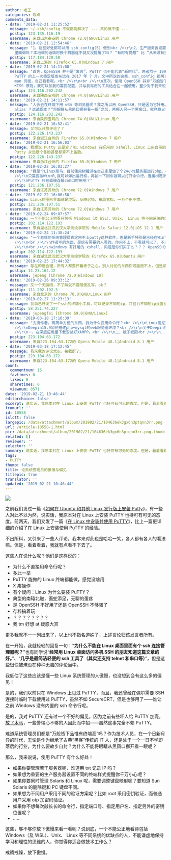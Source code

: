 ```yaml
---
author: 老王
categories: 观点
comments_data:
- date: '2019-02-21 11:25:52'
  message: ~/.ssh/config 不就都能解决了 ... 真的搞不懂 ...
  postip: 123.135.116.19
  username: 来自山东泰安的 Chrome 72.0|GNU/Linux 用户
- date: '2019-02-21 12:54:46'
  message: "1、这些好处都可以用 ssh_config(5) 做到<br />\r\n2、生产服务器设置终端样式不应该在生产服务器的 profile(5)
    里面调吗？本地调的话临时换个机器连不就又没提醒了吗？ “有时有提醒” 比 “从来没有提醒” 更危险，参考自动驾驶和为什么不要 alias rm='rm -i'"
  postip: 117.184.120.50
  username: 来自上海的 Firefox 65.0|Windows 7 用户
- date: '2019-02-21 14:11:00'
  message: "首先，OpenSSH 并不是“古典”，PuTTY 也不能代表“新时代”，两者均于 1999 年发行初版，OpenSSH 至今仍在活跃的开发中，而
    PuTTY 的上一次稳定版发布远在 2017 年 7 月。文中所说的这些，ssh_config 都可以做到，作为已经开发了 20 年的老牌软件，自然都有这些功能，为什么不打开
    man 页面，自己看看呢。<br />\r\n<br />\r\n其次，使用 OpenSSH 并非“万般皆下品惟有终端高”，而是因为 OpenSSH 符合
    KISS 原则，我可以按我的需要配置，并与我常用的工具结合在一起使用，至少对于我来说，命令行选项比图形界面的一大堆选项框更加清晰明了。相反，又有多少"
  postip: 124.116.202.242
  username: 来自陕西宝鸡的 Chrome 74.0|GNU/Linux 用户
- date: '2019-02-21 14:11:57'
  message: "人会去在终端下用 w3m 等浏览器呢？我之所以用 OpenSSH，只是因为它好用。<br />\r\n<br />\r\n最后，为什么总有人认为用终端就要“每次敲长长的命令行”？为什么不试试执行历史命令？试试
    alias ？试试脚本？“将眼睛从黑窗口挪开看一眼”之后，再挪入另一个黑窗口，究竟意义何在？说到底，一个不能公正地看待终端与图形界面的优缺点的人，不能谦虚地保持学习和理性的思维的人，你觉得你适合做编辑工作么？"
  postip: 124.116.202.242
  username: 来自陕西宝鸡的 Chrome 74.0|GNU/Linux 用户
- date: '2019-02-21 16:52:41'
  message: 又可以开放评论了？
  postip: 122.226.143.237
  username: 来自浙江台州的 Firefox 65.0|Windows 7 用户
- date: '2019-02-21 16:56:03'
  message: 我想说 Putty 还是算了吧，windows 有好用的 xshell，Linux 上用自带的 Terminal 就行。还有如果是 ssh 完全可以使用秘钥的方式进行远程访问。但是有总比没有好，所以
    Putty 永远是个备胎甚至都算不上备胎。
  postip: 122.226.143.237
  username: 来自浙江台州的 Firefox 65.0|Windows 7 用户
- date: '2019-02-22 16:03:27'
  message: "我是个Linux菜鸟，目前使用树莓派在自己家里做了个24小时服务器运行php。<br />\r\n日常使用Windows7系统，装了个openssh在命令行用ssh<br
    />\r\n只需要按Win+R,就可以弹出运行框，再按一下回车就可以打开命令行，连接树莓派，实在是想不到PuTTY 有什么优势。<br />\r\n<br
    />\r\nPuTTY 只在直接连接com口时用吧？"
  postip: 121.236.107.51
  username: 来自江苏苏州的 Chrome 72.0|Windows 7 用户
- date: '2019-02-22 16:06:50'
  message: Linux的图形界面就是垃圾，反映迟钝、布局宽松，一万个用不惯。
  postip: 121.236.107.51
  username: 来自江苏苏州的 Chrome 72.0|Windows 7 用户
- date: '2019-02-24 09:07:57'
  message: 一个不能公正地看待包括 Windows（及 WSL）、Unix、 Linux 等不同系统的优缺点的人，不能谦虚地保持学习和理性的思维的人，我看评论区大多是这样的人。
  postip: 202.114.122.193
  username: 来自湖北武汉武汉大学测绘学院的 Mobile Safari 12.0|iOS 12.1 用户
- date: '2019-02-24 11:38:24'
  message: "一个老练的系统管理员肯定用不上putty这种软件，但是新手特别是已经在Win下熟练使用putty的Linux新手就不一样了。看到有这样的软件还是很有用的。最起码，是一个过渡的工具，需不需要深入学习ssh设置，那是以后的事情。人家就喜欢用，怎么了？？？<br
    />\r\n<br />\r\n作者写的东西，是给有需要的人看的。你用不上，不看就可以了，不点这个链接就可以了，有什么好喷的。<br />\r\n<br />\r\n你用不上的东西，并不代表没有存在的意义。认识不到这一点，不是技术水平的原因，而是心智水平的问题。<br
    />\r\n<br />\r\nwindows 有好用的 xshell，问题是你们买了么？？？ OpenSSH的好处也只有熟练之后"
  postip: 202.114.122.193
  username: 来自湖北武汉武汉大学测绘学院的 Firefox 65.0|Ubuntu 用户
- date: '2019-02-25 17:44:32'
  message: 存在即是合理，所有人都要怀着赤子之心，别人讨论的东西你可能用不上，但是请您不要去抨击，除非本身的错误。我们不缺乏键盘侠，我们缺乏的是拥有赤子之心的人
  postip: 14.23.162.12
  username: jepeng [Chrome 72.0|Windows 10]
- date: '2019-02-26 09:33:12'
  message: 又一个无脑喷，不了解就不要随便乱写，ok？
  postip: 111.202.192.5
  username: 来自北京的 Chrome 70.0|GNU/Linux 用户
- date: '2019-02-27 11:23:13'
  message: 我自己开发了一个ssh的终端小工具，可以记录不同的ip，并且为不同的ip设置别名，可以通过别名快速登陆，简单实用，欢迎试用 ：https://github.com/jupengfei-github/Quich-SSH
  postip: 58.251.74.227
  username: jupengfei [Chrome 69.0|GNU/Linux]
- date: '2019-03-18 17:10:39'
  message: "支持作者，有简单方便的东西，我为什么要用命令行？<br />\r\nLinux丽尼克斯系统上有些软件就是少，比如php环境。<br />\r\n我是一个玩了10多年Linux的新手。最近再折腾深度系统的php环境，可怜的我折腾了大半年也没搞舒坦。以下是我的折腾经过。<br
    />\r\nDeepin15.9如何搭建php+mysql的web服务器环境？<br />\r\n关于Deepin应用商店里的XAMPP的折腾。应用商店里的宝塔永远是莫名其妙的失败，宝塔安装不了，我记得还有个wdCP控制面板，按照官网的命令也是失败，所以只好把希望寄托在XAMPP上了。<br
    />\r\n一，在深度应用里下载安装好XAMPP。<br />\r\n二，赋于权限<br />\r\n... ...<br />\r\n由于太长，已经在论坛"
  postip: 223.104.63.172
  username: 来自223.104.63.172的 Opera Mobile 48.1|Android 8.1 用户
- date: '2019-03-18 17:12:45'
  message: 看来我的评论太长，被截断了。
  postip: 223.104.63.172
  username: 来自223.104.63.172的 Opera Mobile 48.1|Android 8.1 用户
count:
  commentnum: 15
  favtimes: 0
  likes: 0
  sharetimes: 0
  viewnum: 8571
date: '2019-02-21 10:46:44'
editorchoice: false
excerpt: 说实话，我原本对在 Linux 上安装 PuTTY 也持可有可无的态度。但是，看着看着，我就有点看不下去了。
fromurl: ''
id: 10558
islctt: false
largepic: /data/attachment/album/201902/21/104636ek3gx6n3ptqnn3rr.png
url: /article-10558-1.html
pic: /data/attachment/album/201902/21/104636ek3gx6n3ptqnn3rr.png.thumb.jpg
related: []
reviewer: ''
selector: ''
summary: 说实话，我原本对在 Linux 上安装 PuTTY 也持可有可无的态度。但是，看着看着，我就有点看不下去了。
tags:
- PuTTY
thumb: false
title: 论系统管理员的傲慢与偏见
titlepic: true
translator: ''
updated: '2019-02-21 10:46:44'
---
```


![](/data/attachment/album/201902/21/104636ek3gx6n3ptqnn3rr.png)


之前我们发过一篇《[如何在 Ubuntu 和其他 Linux 发行版上安装 Putty](/article-10373-1.html)》，有一些人对此不以为然，说实话，我原本对在 Linux 上安装 PuTTY 也持可有可无的态度。前两天，我们又发了一篇《[在 Linux 中安装并使用 PuTTY](/article-10552-1.html)》，比上一篇更详细的介绍了在 Linux 上安装使用 PuTTY 的经验。


不出所料，又引来了一些人评论，我本来对此也是哈哈一笑，各人都有各人的看法嘛。但是，看着看着，我就有点看不下去了。


这些人在说什么呢？他们是这样说的：


* 为什么不直接用命令行呢？
* 多此一举
* PuTTY 能做的 Linux 终端都能做，感觉没啥用
* X 疼操作
* 有个疑问：Linux 为什么要装 PuTTY？
* 典型的南辕北辙，画蛇添足，无聊的蛋疼
* 是 OpenSSH 不好用了还是 OpenSSH 不够骚了
* 存粹搞着玩
* ？？？？？？？？
* 我 tm 好想 at 疑惑大赏


更多我就不一一列出来了，以上也不指名道姓了，上述言论归该发言者所有。


在一开始，我就轻轻的回复一句：“**为什么不能在 Linux 桌面里面有个 ssh 连接管理器呢？**”也有同学说“**经常用 Linux 桌面访问多机 SSH 的朋友知道这篇文章的好。**”、“**几乎是最简洁轻便的 ssh 工具了（其实还支持 telnet 和串口等）**”，但是这些很快被淹没在种种无脑的评论当中。


我低估了这些应该是懂一些 Linux 系统管理的人傲慢，也没想到会有这么多的偏见！


是的，我们以前只在 Windows 上见过 PuTTY，而且，我还曾经在偶尔需要 SSH 连接时临时下载使用过 PuTTY，虽然不如 SecureCRT，但是也够用了——谁让之前 Windows 没有内置的 ssh 命令行呢。


是的，我对 PuTTY 还有过一个不好的偏见，因为之前有些坏人给 PuTTY 加壳，[放了木马](/article-293-1.html)，一些警惕心不够的人因此而中招——虽然这事完全不赖 PuTTY。


难道系统管理员们都是“万般皆下品惟有终端高”吗？作为技术人员，在一个日新月异的时代，无论是作为继承了古典“黑客”传统的 IT 人，还是处于一个一日不学即落后的行业，为什么要故步自封？为什么不能将眼睛从黑窗口挪开看一眼呢？


那么，我来说说，使用 PuTTY 有什么好处！


* 如果你要管理若干服务器呢，难道用 txt 记录 IP 吗？
* 如果想为重要的生产服务器设置不同的终端样式提醒你千万小心呢？
* 如果你要同时管理 Solaris 和 Linux 呢，需要调整键盘映射呢？要知道 Sun Solaris 的删除键和 PC 键盘不同。
* 如果想为不同用户采用不同的验证方案呢？比如 root 采用密钥验证，而普通用户采用 otp 加密码验证。
* 如果你不想每次敲长长的命令行，指定端口号、指定用户名、指定另外的密钥位置呢？
* ……


这些，够不够你放下傲慢来看一看呢？说到底，一个不能公正地看待包括 Windows（及 WSL）、Unix、 Linux 等不同系统的优缺点的人，不能谦虚地保持学习和理性的思维的人，你觉得你适合做技术工作么？


戒骄戒躁，放下傲慢。